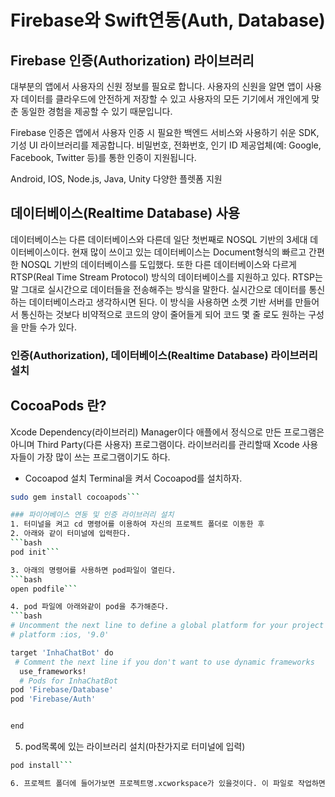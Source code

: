 #  Firebase와 Swift연동(Auth, Database)
## Firebase 인증(Authorization) 라이브러리
대부분의 앱에서 사용자의 신원 정보를 필요로 합니다. 사용자의 신원을 알면 앱이 사용자 데이터를 클라우드에 안전하게 저장할 수 있고 사용자의 모든 기기에서 개인에게 맞춘 동일한 경험을 제공할 수 있기 때문입니다.

Firebase 인증은 앱에서 사용자 인증 시 필요한 백엔드 서비스와 사용하기 쉬운 SDK, 기성 UI 라이브러리를 제공합니다. 비밀번호, 전화번호, 인기 ID 제공업체(예: Google, Facebook, Twitter 등)를 통한 인증이 지원됩니다.

Android, IOS, Node.js, Java, Unity 다양한 플렛폼 지원

## 데이터베이스(Realtime Database) 사용
데이터베이스는 다른 데이터베이스와 다른데 일단 첫번째로 NOSQL 기반의 3세대 데이터베이스이다. 현재 많이 쓰이고 있는 데이터베이스는 Document형식의 빠르고 간편한 NOSQL 기반의 데이터베이스를 도입했다. 또한 다른 데이터베이스와 다르게 RTSP(Real Time Stream Protocol) 방식의 데이터베이스를 지원하고 있다. RTSP는 말 그대로 실시간으로 데이터들을 전송해주는 방식을 말한다. 실시간으로 데이터를 통신하는 데이터베이스라고 생각하시면 된다. 이 방식을 사용하면 소켓 기반 서버를 만들어서 통신하는 것보다 비약적으로 코드의 양이 줄어들게 되어 코드 몇 줄 로도 원하는 구성을 만들 수가 있다.



### 인증(Authorization), 데이터베이스(Realtime Database) 라이브러리 설치
## CocoaPods 란?
 Xcode Dependency(라이브러리) Manager이다 애플에서 정식으로 만든 프로그램은 아니며 Third Party(다른 사용자) 프로그램이다. 라이브러리를 관리할때 Xcode 사용자들이 가장 많이 쓰는 프로그램이기도 하다.
- Cocoapod 설치 Terminal을 켜서 Cocoapod를 설치하자.
```bash
sudo gem install cocoapods```

### 파이어베이스 연동 및 인증 라이브러리 설치
1. 터미널을 켜고 cd 명령어를 이용하여 자신의 프로젝트 폴더로 이동한 후
2. 아래와 같이 터미널에 입력한다.
```bash
pod init```

3. 아래의 명령어를 사용하면 pod파일이 열린다.
```bash
open podfile```

4. pod 파일에 아래와같이 pod을 추가해준다.
```bash
# Uncomment the next line to define a global platform for your project
# platform :ios, '9.0'

target 'InhaChatBot' do 
 # Comment the next line if you don't want to use dynamic frameworks
  use_frameworks!
  # Pods for InhaChatBot
pod 'Firebase/Database'
pod 'Firebase/Auth'


end
```

5. pod목록에 있는 라이브러리 설치(마찬가지로 터미널에 입력)
```bash
pod install```

6. 프로젝트 폴더에 들어가보면 프로젝트명.xcworkspace가 있을것이다. 이 파일로 작업하면된다.


